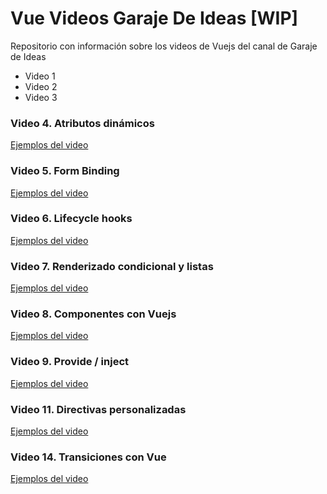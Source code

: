 # Vue Videos Garaje De Ideas [WIP]

Repositorio con información sobre los videos de Vuejs del canal de Garaje de Ideas

- Video 1
- Video 2
- Video 3

### Video 4. Atributos dinámicos
[Ejemplos del video](./v4-binding/README.md)

### Video 5. Form Binding
[Ejemplos del video](./v5-form-binding/README.md)

### Video 6. Lifecycle hooks
[Ejemplos del video](./v6-lifecycle/README.md)

### Video 7. Renderizado condicional y listas
[Ejemplos del video](./v7-rendering-if-for/README.md)

### Video 8. Componentes con Vuejs
[Ejemplos del video](./v8-componentes/README.md)

### Video 9. Provide / inject
[Ejemplos del video](./v9-provide-inject/README.md)

### Video 11. Directivas personalizadas
[Ejemplos del video](./v11-custom-directives/README.md)

### Video 14. Transiciones con Vue
[Ejemplos del video](./v14-transitions/README.md)